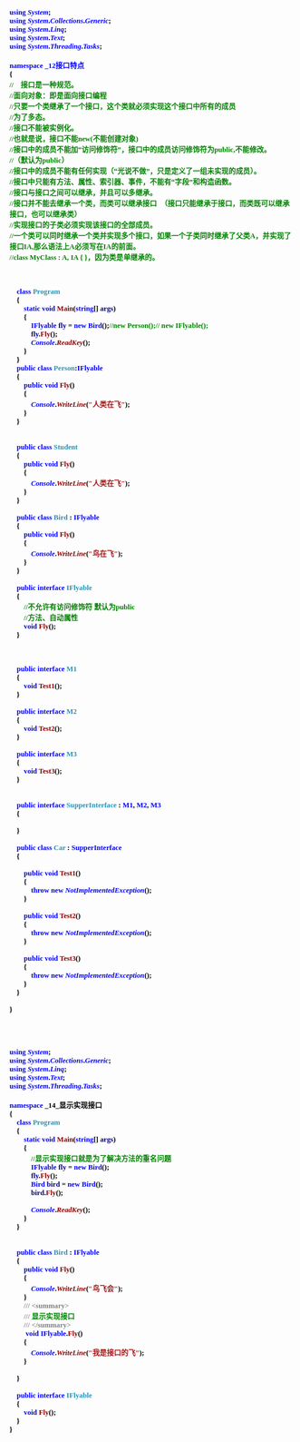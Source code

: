 <html>

<head>
<meta http-equiv=Content-Type content="text/html; charset=gb2312">
<meta name=Generator content="Microsoft Word 15 (filtered)">
<style>
<!--
 /* Font Definitions */
 @font-face
	{font-family:宋体;
	panose-1:2 1 6 0 3 1 1 1 1 1;}
@font-face
	{font-family:宋体;
	panose-1:2 1 6 0 3 1 1 1 1 1;}
@font-face
	{font-family:Calibri;
	panose-1:2 15 5 2 2 2 4 3 2 4;}
@font-face
	{font-family:新宋体;
	panose-1:2 1 6 9 3 1 1 1 1 1;}
@font-face
	{font-family:"\@新宋体";
	panose-1:2 1 6 9 3 1 1 1 1 1;}
@font-face
	{font-family:"\@宋体";
	panose-1:2 1 6 0 3 1 1 1 1 1;}
 /* Style Definitions */
 p.MsoNormal, li.MsoNormal, div.MsoNormal
	{margin:0cm;
	margin-bottom:.0001pt;
	text-align:justify;
	text-justify:inter-ideograph;
	font-size:10.5pt;
	font-family:"Calibri","sans-serif";}
.MsoChpDefault
	{font-family:"Calibri","sans-serif";}
 /* Page Definitions */
 @page WordSection1
	{size:612.0pt 792.0pt;
	margin:72.0pt 90.0pt 72.0pt 90.0pt;}
div.WordSection1
	{page:WordSection1;}
-->
</style>

</head>

<body lang=ZH-CN style='text-justify-trim:punctuation'>

<div class=WordSection1>

<p class=MsoNormal align=left style='text-align:left;text-autospace:none'><b><span
lang=EN-US style='font-size:9.5pt;font-family:新宋体;color:blue'>using</span></b><b><span
lang=EN-US style='font-size:9.5pt;font-family:新宋体;color:black'> </span></b><b><i><span
lang=EN-US style='font-size:9.5pt;font-family:新宋体;color:blue'>System</span></i></b><b><span
lang=EN-US style='font-size:9.5pt;font-family:新宋体;color:black'>;</span></b></p>

<p class=MsoNormal align=left style='text-align:left;text-autospace:none'><b><span
lang=EN-US style='font-size:9.5pt;font-family:新宋体;color:blue'>using</span></b><b><span
lang=EN-US style='font-size:9.5pt;font-family:新宋体;color:black'> </span></b><b><i><span
lang=EN-US style='font-size:9.5pt;font-family:新宋体;color:blue'>System</span></i></b><b><span
lang=EN-US style='font-size:9.5pt;font-family:新宋体;color:black'>.</span></b><b><i><span
lang=EN-US style='font-size:9.5pt;font-family:新宋体;color:blue'>Collections</span></i></b><b><span
lang=EN-US style='font-size:9.5pt;font-family:新宋体;color:black'>.</span></b><b><i><span
lang=EN-US style='font-size:9.5pt;font-family:新宋体;color:blue'>Generic</span></i></b><b><span
lang=EN-US style='font-size:9.5pt;font-family:新宋体;color:black'>;</span></b></p>

<p class=MsoNormal align=left style='text-align:left;text-autospace:none'><b><span
lang=EN-US style='font-size:9.5pt;font-family:新宋体;color:blue'>using</span></b><b><span
lang=EN-US style='font-size:9.5pt;font-family:新宋体;color:black'> </span></b><b><i><span
lang=EN-US style='font-size:9.5pt;font-family:新宋体;color:blue'>System</span></i></b><b><span
lang=EN-US style='font-size:9.5pt;font-family:新宋体;color:black'>.</span></b><b><i><span
lang=EN-US style='font-size:9.5pt;font-family:新宋体;color:blue'>Linq</span></i></b><b><span
lang=EN-US style='font-size:9.5pt;font-family:新宋体;color:black'>;</span></b></p>

<p class=MsoNormal align=left style='text-align:left;text-autospace:none'><b><span
lang=EN-US style='font-size:9.5pt;font-family:新宋体;color:blue'>using</span></b><b><span
lang=EN-US style='font-size:9.5pt;font-family:新宋体;color:black'> </span></b><b><i><span
lang=EN-US style='font-size:9.5pt;font-family:新宋体;color:blue'>System</span></i></b><b><span
lang=EN-US style='font-size:9.5pt;font-family:新宋体;color:black'>.</span></b><b><i><span
lang=EN-US style='font-size:9.5pt;font-family:新宋体;color:blue'>Text</span></i></b><b><span
lang=EN-US style='font-size:9.5pt;font-family:新宋体;color:black'>;</span></b></p>

<p class=MsoNormal align=left style='text-align:left;text-autospace:none'><b><span
lang=EN-US style='font-size:9.5pt;font-family:新宋体;color:blue'>using</span></b><b><span
lang=EN-US style='font-size:9.5pt;font-family:新宋体;color:black'> </span></b><b><i><span
lang=EN-US style='font-size:9.5pt;font-family:新宋体;color:blue'>System</span></i></b><b><span
lang=EN-US style='font-size:9.5pt;font-family:新宋体;color:black'>.</span></b><b><i><span
lang=EN-US style='font-size:9.5pt;font-family:新宋体;color:blue'>Threading</span></i></b><b><span
lang=EN-US style='font-size:9.5pt;font-family:新宋体;color:black'>.</span></b><b><i><span
lang=EN-US style='font-size:9.5pt;font-family:新宋体;color:blue'>Tasks</span></i></b><b><span
lang=EN-US style='font-size:9.5pt;font-family:新宋体;color:black'>;</span></b></p>

<p class=MsoNormal align=left style='text-align:left;text-autospace:none'><b><span
lang=EN-US style='font-size:9.5pt;font-family:新宋体;color:black'>&nbsp;</span></b></p>

<p class=MsoNormal align=left style='text-align:left;text-autospace:none'><b><span
lang=EN-US style='font-size:9.5pt;font-family:新宋体;color:blue'>namespace</span></b><b><span
lang=EN-US style='font-size:9.5pt;font-family:新宋体;color:black'> </span></b><b><span
lang=EN-US style='font-size:9.5pt;font-family:新宋体;color:blue'>_12</span></b><b><span
style='font-size:9.5pt;font-family:新宋体;color:blue'>接口特点</span></b></p>

<p class=MsoNormal align=left style='text-align:left;text-autospace:none'><b><span
lang=EN-US style='font-size:9.5pt;font-family:新宋体;color:black'>{</span></b></p>

<p class=MsoNormal align=left style='text-align:left;text-autospace:none'><b><span
lang=EN-US style='font-size:9.5pt;font-family:新宋体;color:green'>//&nbsp;&nbsp;&nbsp;
</span></b><b><span style='font-size:9.5pt;font-family:新宋体;color:green'>接口是一种规范。</span></b></p>

<p class=MsoNormal align=left style='text-align:left;text-autospace:none'><b><span
lang=EN-US style='font-size:9.5pt;font-family:新宋体;color:green'>//</span></b><b><span
style='font-size:9.5pt;font-family:新宋体;color:green'>面向对象：即是面向接口编程</span></b></p>

<p class=MsoNormal align=left style='text-align:left;text-autospace:none'><b><span
lang=EN-US style='font-size:9.5pt;font-family:新宋体;color:green'>//</span></b><b><span
style='font-size:9.5pt;font-family:新宋体;color:green'>只要一个类继承了一个接口，这个类就必须实现这个接口中所有的成员</span></b></p>

<p class=MsoNormal align=left style='text-align:left;text-autospace:none'><b><span
lang=EN-US style='font-size:9.5pt;font-family:新宋体;color:green'>//</span></b><b><span
style='font-size:9.5pt;font-family:新宋体;color:green'>为了多态。</span></b></p>

<p class=MsoNormal align=left style='text-align:left;text-autospace:none'><b><span
lang=EN-US style='font-size:9.5pt;font-family:新宋体;color:green'>//</span></b><b><span
style='font-size:9.5pt;font-family:新宋体;color:green'>接口不能被实例化。</span></b></p>

<p class=MsoNormal align=left style='text-align:left;text-autospace:none'><b><span
lang=EN-US style='font-size:9.5pt;font-family:新宋体;color:green'>//</span></b><b><span
style='font-size:9.5pt;font-family:新宋体;color:green'>也就是说，接口不能<span lang=EN-US>new(</span>不能创建对象<span
lang=EN-US>)</span></span></b></p>

<p class=MsoNormal align=left style='text-align:left;text-autospace:none'><b><span
lang=EN-US style='font-size:9.5pt;font-family:新宋体;color:green'>//</span></b><b><span
style='font-size:9.5pt;font-family:新宋体;color:green'>接口中的成员不能加“访问修饰符”，接口中的成员访问修饰符为<span
lang=EN-US>public,</span>不能修改。</span></b></p>

<p class=MsoNormal align=left style='text-align:left;text-autospace:none'><b><span
lang=EN-US style='font-size:9.5pt;font-family:新宋体;color:green'>//</span></b><b><span
style='font-size:9.5pt;font-family:新宋体;color:green'>（默认为<span lang=EN-US>public</span>）</span></b></p>

<p class=MsoNormal align=left style='text-align:left;text-autospace:none'><b><span
lang=EN-US style='font-size:9.5pt;font-family:新宋体;color:green'>//</span></b><b><span
style='font-size:9.5pt;font-family:新宋体;color:green'>接口中的成员不能有任何实现（“光说不做”，只是定义了一组未实现的成员）。</span></b></p>

<p class=MsoNormal align=left style='text-align:left;text-autospace:none'><b><span
lang=EN-US style='font-size:9.5pt;font-family:新宋体;color:green'>//</span></b><b><span
style='font-size:9.5pt;font-family:新宋体;color:green'>接口中只能有方法、属性、索引器、事件，不能有“字段”和构造函数。</span></b></p>

<p class=MsoNormal align=left style='text-align:left;text-autospace:none'><b><span
lang=EN-US style='font-size:9.5pt;font-family:新宋体;color:green'>//</span></b><b><span
style='font-size:9.5pt;font-family:新宋体;color:green'>接口与接口之间可以继承，并且可以多继承。</span></b></p>

<p class=MsoNormal align=left style='text-align:left;text-autospace:none'><b><span
lang=EN-US style='font-size:9.5pt;font-family:新宋体;color:green'>//</span></b><b><span
style='font-size:9.5pt;font-family:新宋体;color:green'>接口并不能去继承一个类，而类可以继承接口<span
lang=EN-US>&nbsp; </span>（接口只能继承于接口，而类既可以继承接口，也可以继承类）</span></b></p>

<p class=MsoNormal align=left style='text-align:left;text-autospace:none'><b><span
lang=EN-US style='font-size:9.5pt;font-family:新宋体;color:green'>//</span></b><b><span
style='font-size:9.5pt;font-family:新宋体;color:green'>实现接口的子类必须实现该接口的全部成员。</span></b></p>

<p class=MsoNormal align=left style='text-align:left;text-autospace:none'><b><span
lang=EN-US style='font-size:9.5pt;font-family:新宋体;color:green'>//</span></b><b><span
style='font-size:9.5pt;font-family:新宋体;color:green'>一个类可以同时继承一个类并实现多个接口，如果一个子类同时继承了父类<span
lang=EN-US>A</span>，并实现了接口<span lang=EN-US>IA,</span>那么语法上<span lang=EN-US>A</span>必须写在<span
lang=EN-US>IA</span>的前面。</span></b></p>

<p class=MsoNormal align=left style='text-align:left;text-autospace:none'><b><span
lang=EN-US style='font-size:9.5pt;font-family:新宋体;color:green'>//class MyClass
: A, IA { }</span></b><b><span style='font-size:9.5pt;font-family:新宋体;
color:green'>，因为类是单继承的。</span></b></p>

<p class=MsoNormal align=left style='text-align:left;text-autospace:none'><b><span
lang=EN-US style='font-size:9.5pt;font-family:新宋体;color:black'>&nbsp;</span></b></p>

<p class=MsoNormal align=left style='text-align:left;text-autospace:none'><b><span
lang=EN-US style='font-size:9.5pt;font-family:新宋体;color:black'>&nbsp;</span></b></p>

<p class=MsoNormal align=left style='text-align:left;text-autospace:none'><b><span
lang=EN-US style='font-size:9.5pt;font-family:新宋体;color:black'>&nbsp;</span></b></p>

<p class=MsoNormal align=left style='text-align:left;text-autospace:none'><b><span
lang=EN-US style='font-size:9.5pt;font-family:新宋体;color:black'>&nbsp;&nbsp;&nbsp;
</span></b><b><span lang=EN-US style='font-size:9.5pt;font-family:新宋体;
color:blue'>class</span></b><b><span lang=EN-US style='font-size:9.5pt;
font-family:新宋体;color:black'> </span></b><b><span lang=EN-US style='font-size:
9.5pt;font-family:新宋体;color:#2B91AF'>Program</span></b></p>

<p class=MsoNormal align=left style='text-align:left;text-autospace:none'><b><span
lang=EN-US style='font-size:9.5pt;font-family:新宋体;color:black'>&nbsp;&nbsp;&nbsp;
{</span></b></p>

<p class=MsoNormal align=left style='text-align:left;text-autospace:none'><b><span
lang=EN-US style='font-size:9.5pt;font-family:新宋体;color:black'>&nbsp;&nbsp;&nbsp;&nbsp;&nbsp;&nbsp;&nbsp;
</span></b><b><span lang=EN-US style='font-size:9.5pt;font-family:新宋体;
color:blue'>static</span></b><b><span lang=EN-US style='font-size:9.5pt;
font-family:新宋体;color:black'> </span></b><b><span lang=EN-US style='font-size:
9.5pt;font-family:新宋体;color:blue'>void</span></b><b><span lang=EN-US
style='font-size:9.5pt;font-family:新宋体;color:black'> </span></b><b><span
lang=EN-US style='font-size:9.5pt;font-family:新宋体;color:#880000'>Main</span></b><b><span
lang=EN-US style='font-size:9.5pt;font-family:新宋体;color:black'>(</span></b><b><span
lang=EN-US style='font-size:9.5pt;font-family:新宋体;color:blue'>string</span></b><b><span
lang=EN-US style='font-size:9.5pt;font-family:新宋体;color:black'>[] </span></b><b><span
lang=EN-US style='font-size:9.5pt;font-family:新宋体;color:navy'>args</span></b><b><span
lang=EN-US style='font-size:9.5pt;font-family:新宋体;color:black'>)</span></b></p>

<p class=MsoNormal align=left style='text-align:left;text-autospace:none'><b><span
lang=EN-US style='font-size:9.5pt;font-family:新宋体;color:black'>&nbsp;&nbsp;&nbsp;&nbsp;&nbsp;&nbsp;&nbsp;
{</span></b></p>

<p class=MsoNormal align=left style='text-align:left;text-autospace:none'><b><span
lang=EN-US style='font-size:9.5pt;font-family:新宋体;color:black'>&nbsp;&nbsp;&nbsp;&nbsp;&nbsp;&nbsp;&nbsp;&nbsp;&nbsp;&nbsp;&nbsp;
</span></b><b><span lang=EN-US style='font-size:9.5pt;font-family:新宋体;
color:blue'>IFlyable</span></b><b><span lang=EN-US style='font-size:9.5pt;
font-family:新宋体;color:black'> </span></b><b><span lang=EN-US style='font-size:
9.5pt;font-family:新宋体;color:navy'>fly</span></b><b><span lang=EN-US
style='font-size:9.5pt;font-family:新宋体;color:black'> = </span></b><b><span
lang=EN-US style='font-size:9.5pt;font-family:新宋体;color:blue'>new</span></b><b><span
lang=EN-US style='font-size:9.5pt;font-family:新宋体;color:black'> </span></b><b><span
lang=EN-US style='font-size:9.5pt;font-family:新宋体;color:blue'>Bird</span></b><b><span
lang=EN-US style='font-size:9.5pt;font-family:新宋体;color:black'>();</span></b><b><span
lang=EN-US style='font-size:9.5pt;font-family:新宋体;color:green'>//new
Person();// new IFlyable();</span></b></p>

<p class=MsoNormal align=left style='text-align:left;text-autospace:none'><b><span
lang=EN-US style='font-size:9.5pt;font-family:新宋体;color:black'>&nbsp;&nbsp;&nbsp;&nbsp;&nbsp;&nbsp;&nbsp;&nbsp;&nbsp;&nbsp;&nbsp;
</span></b><b><span lang=EN-US style='font-size:9.5pt;font-family:新宋体;
color:navy'>fly</span></b><b><span lang=EN-US style='font-size:9.5pt;
font-family:新宋体;color:black'>.</span></b><b><span lang=EN-US style='font-size:
9.5pt;font-family:新宋体;color:#880000'>Fly</span></b><b><span lang=EN-US
style='font-size:9.5pt;font-family:新宋体;color:black'>();</span></b></p>

<p class=MsoNormal align=left style='text-align:left;text-autospace:none'><b><span
lang=EN-US style='font-size:9.5pt;font-family:新宋体;color:black'>&nbsp;&nbsp;&nbsp;&nbsp;&nbsp;&nbsp;&nbsp;&nbsp;&nbsp;&nbsp;&nbsp;
</span></b><b><i><span lang=EN-US style='font-size:9.5pt;font-family:新宋体;
color:blue'>Console</span></i></b><b><span lang=EN-US style='font-size:9.5pt;
font-family:新宋体;color:black'>.</span></b><b><i><span lang=EN-US
style='font-size:9.5pt;font-family:新宋体;color:#880000'>ReadKey</span></i></b><b><span
lang=EN-US style='font-size:9.5pt;font-family:新宋体;color:black'>();</span></b></p>

<p class=MsoNormal align=left style='text-align:left;text-autospace:none'><b><span
lang=EN-US style='font-size:9.5pt;font-family:新宋体;color:black'>&nbsp;&nbsp;&nbsp;&nbsp;&nbsp;&nbsp;&nbsp;
}</span></b></p>

<p class=MsoNormal align=left style='text-align:left;text-autospace:none'><b><span
lang=EN-US style='font-size:9.5pt;font-family:新宋体;color:black'>&nbsp;&nbsp;&nbsp;
}</span></b></p>

<p class=MsoNormal align=left style='text-align:left;text-autospace:none'><b><span
lang=EN-US style='font-size:9.5pt;font-family:新宋体;color:black'>&nbsp;&nbsp;&nbsp;
</span></b><b><span lang=EN-US style='font-size:9.5pt;font-family:新宋体;
color:blue'>public</span></b><b><span lang=EN-US style='font-size:9.5pt;
font-family:新宋体;color:black'> </span></b><b><span lang=EN-US style='font-size:
9.5pt;font-family:新宋体;color:blue'>class</span></b><b><span lang=EN-US
style='font-size:9.5pt;font-family:新宋体;color:black'> </span></b><b><span
lang=EN-US style='font-size:9.5pt;font-family:新宋体;color:#2B91AF'>Person</span></b><b><span
lang=EN-US style='font-size:9.5pt;font-family:新宋体;color:black'>:</span></b><b><span
lang=EN-US style='font-size:9.5pt;font-family:新宋体;color:blue'>IFlyable</span></b></p>

<p class=MsoNormal align=left style='text-align:left;text-autospace:none'><b><span
lang=EN-US style='font-size:9.5pt;font-family:新宋体;color:black'>&nbsp;&nbsp;&nbsp;
{</span></b></p>

<p class=MsoNormal align=left style='text-align:left;text-autospace:none'><b><span
lang=EN-US style='font-size:9.5pt;font-family:新宋体;color:black'>&nbsp;&nbsp;&nbsp;&nbsp;&nbsp;&nbsp;&nbsp;
</span></b><b><span lang=EN-US style='font-size:9.5pt;font-family:新宋体;
color:blue'>public</span></b><b><span lang=EN-US style='font-size:9.5pt;
font-family:新宋体;color:black'> </span></b><b><span lang=EN-US style='font-size:
9.5pt;font-family:新宋体;color:blue'>void</span></b><b><span lang=EN-US
style='font-size:9.5pt;font-family:新宋体;color:black'> </span></b><b><span
lang=EN-US style='font-size:9.5pt;font-family:新宋体;color:#880000'>Fly</span></b><b><span
lang=EN-US style='font-size:9.5pt;font-family:新宋体;color:black'>()</span></b></p>

<p class=MsoNormal align=left style='text-align:left;text-autospace:none'><b><span
lang=EN-US style='font-size:9.5pt;font-family:新宋体;color:black'>&nbsp;&nbsp;&nbsp;&nbsp;&nbsp;&nbsp;&nbsp;
{</span></b></p>

<p class=MsoNormal align=left style='text-align:left;text-autospace:none'><b><span
lang=EN-US style='font-size:9.5pt;font-family:新宋体;color:black'>&nbsp;&nbsp;&nbsp;&nbsp;&nbsp;&nbsp;&nbsp;&nbsp;&nbsp;&nbsp;&nbsp;
</span></b><b><i><span lang=EN-US style='font-size:9.5pt;font-family:新宋体;
color:blue'>Console</span></i></b><b><span lang=EN-US style='font-size:9.5pt;
font-family:新宋体;color:black'>.</span></b><b><i><span lang=EN-US
style='font-size:9.5pt;font-family:新宋体;color:#880000'>WriteLine</span></i></b><b><span
lang=EN-US style='font-size:9.5pt;font-family:新宋体;color:black'>(</span></b><b><span
lang=EN-US style='font-size:9.5pt;font-family:新宋体;color:#A31515'>&quot;</span></b><b><span
style='font-size:9.5pt;font-family:新宋体;color:#A31515'>人类在飞<span lang=EN-US>&quot;</span></span></b><b><span
lang=EN-US style='font-size:9.5pt;font-family:新宋体;color:black'>);</span></b></p>

<p class=MsoNormal align=left style='text-align:left;text-autospace:none'><b><span
lang=EN-US style='font-size:9.5pt;font-family:新宋体;color:black'>&nbsp;&nbsp;&nbsp;&nbsp;&nbsp;&nbsp;&nbsp;
}</span></b></p>

<p class=MsoNormal align=left style='text-align:left;text-autospace:none'><b><span
lang=EN-US style='font-size:9.5pt;font-family:新宋体;color:black'>&nbsp;&nbsp;&nbsp;
}</span></b></p>

<p class=MsoNormal align=left style='text-align:left;text-autospace:none'><b><span
lang=EN-US style='font-size:9.5pt;font-family:新宋体;color:black'>&nbsp;</span></b></p>

<p class=MsoNormal align=left style='text-align:left;text-autospace:none'><b><span
lang=EN-US style='font-size:9.5pt;font-family:新宋体;color:black'>&nbsp;</span></b></p>

<p class=MsoNormal align=left style='text-align:left;text-autospace:none'><b><span
lang=EN-US style='font-size:9.5pt;font-family:新宋体;color:black'>&nbsp;&nbsp;&nbsp;
</span></b><b><span lang=EN-US style='font-size:9.5pt;font-family:新宋体;
color:blue'>public</span></b><b><span lang=EN-US style='font-size:9.5pt;
font-family:新宋体;color:black'> </span></b><b><span lang=EN-US style='font-size:
9.5pt;font-family:新宋体;color:blue'>class</span></b><b><span lang=EN-US
style='font-size:9.5pt;font-family:新宋体;color:black'> </span></b><b><span
lang=EN-US style='font-size:9.5pt;font-family:新宋体;color:#2B91AF'>Student</span></b><b><span
lang=EN-US style='font-size:9.5pt;font-family:新宋体;color:black'> </span></b></p>

<p class=MsoNormal align=left style='text-align:left;text-autospace:none'><b><span
lang=EN-US style='font-size:9.5pt;font-family:新宋体;color:black'>&nbsp;&nbsp;&nbsp;
{</span></b></p>

<p class=MsoNormal align=left style='text-align:left;text-autospace:none'><b><span
lang=EN-US style='font-size:9.5pt;font-family:新宋体;color:black'>&nbsp;&nbsp;&nbsp;&nbsp;&nbsp;&nbsp;&nbsp;
</span></b><b><span lang=EN-US style='font-size:9.5pt;font-family:新宋体;
color:blue'>public</span></b><b><span lang=EN-US style='font-size:9.5pt;
font-family:新宋体;color:black'> </span></b><b><span lang=EN-US style='font-size:
9.5pt;font-family:新宋体;color:blue'>void</span></b><b><span lang=EN-US
style='font-size:9.5pt;font-family:新宋体;color:black'> </span></b><b><span
lang=EN-US style='font-size:9.5pt;font-family:新宋体;color:#880000'>Fly</span></b><b><span
lang=EN-US style='font-size:9.5pt;font-family:新宋体;color:black'>()</span></b></p>

<p class=MsoNormal align=left style='text-align:left;text-autospace:none'><b><span
lang=EN-US style='font-size:9.5pt;font-family:新宋体;color:black'>&nbsp;&nbsp;&nbsp;&nbsp;&nbsp;&nbsp;&nbsp;
{</span></b></p>

<p class=MsoNormal align=left style='text-align:left;text-autospace:none'><b><span
lang=EN-US style='font-size:9.5pt;font-family:新宋体;color:black'>&nbsp;&nbsp;&nbsp;&nbsp;&nbsp;&nbsp;&nbsp;&nbsp;&nbsp;&nbsp;&nbsp;
</span></b><b><i><span lang=EN-US style='font-size:9.5pt;font-family:新宋体;
color:blue'>Console</span></i></b><b><span lang=EN-US style='font-size:9.5pt;
font-family:新宋体;color:black'>.</span></b><b><i><span lang=EN-US
style='font-size:9.5pt;font-family:新宋体;color:#880000'>WriteLine</span></i></b><b><span
lang=EN-US style='font-size:9.5pt;font-family:新宋体;color:black'>(</span></b><b><span
lang=EN-US style='font-size:9.5pt;font-family:新宋体;color:#A31515'>&quot;</span></b><b><span
style='font-size:9.5pt;font-family:新宋体;color:#A31515'>人类在飞<span lang=EN-US>&quot;</span></span></b><b><span
lang=EN-US style='font-size:9.5pt;font-family:新宋体;color:black'>);</span></b></p>

<p class=MsoNormal align=left style='text-align:left;text-autospace:none'><b><span
lang=EN-US style='font-size:9.5pt;font-family:新宋体;color:black'>&nbsp;&nbsp;&nbsp;&nbsp;&nbsp;&nbsp;&nbsp;
}</span></b></p>

<p class=MsoNormal align=left style='text-align:left;text-autospace:none'><b><span
lang=EN-US style='font-size:9.5pt;font-family:新宋体;color:black'>&nbsp;&nbsp;&nbsp;
}</span></b></p>

<p class=MsoNormal align=left style='text-align:left;text-autospace:none'><b><span
lang=EN-US style='font-size:9.5pt;font-family:新宋体;color:black'>&nbsp;</span></b></p>

<p class=MsoNormal align=left style='text-align:left;text-autospace:none'><b><span
lang=EN-US style='font-size:9.5pt;font-family:新宋体;color:black'>&nbsp;&nbsp;&nbsp;
</span></b><b><span lang=EN-US style='font-size:9.5pt;font-family:新宋体;
color:blue'>public</span></b><b><span lang=EN-US style='font-size:9.5pt;
font-family:新宋体;color:black'> </span></b><b><span lang=EN-US style='font-size:
9.5pt;font-family:新宋体;color:blue'>class</span></b><b><span lang=EN-US
style='font-size:9.5pt;font-family:新宋体;color:black'> </span></b><b><span
lang=EN-US style='font-size:9.5pt;font-family:新宋体;color:#2B91AF'>Bird</span></b><b><span
lang=EN-US style='font-size:9.5pt;font-family:新宋体;color:black'> : </span></b><b><span
lang=EN-US style='font-size:9.5pt;font-family:新宋体;color:blue'>IFlyable</span></b></p>

<p class=MsoNormal align=left style='text-align:left;text-autospace:none'><b><span
lang=EN-US style='font-size:9.5pt;font-family:新宋体;color:black'>&nbsp;&nbsp;&nbsp;
{</span></b></p>

<p class=MsoNormal align=left style='text-align:left;text-autospace:none'><b><span
lang=EN-US style='font-size:9.5pt;font-family:新宋体;color:black'>&nbsp;&nbsp;&nbsp;&nbsp;&nbsp;&nbsp;&nbsp;
</span></b><b><span lang=EN-US style='font-size:9.5pt;font-family:新宋体;
color:blue'>public</span></b><b><span lang=EN-US style='font-size:9.5pt;
font-family:新宋体;color:black'> </span></b><b><span lang=EN-US style='font-size:
9.5pt;font-family:新宋体;color:blue'>void</span></b><b><span lang=EN-US
style='font-size:9.5pt;font-family:新宋体;color:black'> </span></b><b><span
lang=EN-US style='font-size:9.5pt;font-family:新宋体;color:#880000'>Fly</span></b><b><span
lang=EN-US style='font-size:9.5pt;font-family:新宋体;color:black'>()</span></b></p>

<p class=MsoNormal align=left style='text-align:left;text-autospace:none'><b><span
lang=EN-US style='font-size:9.5pt;font-family:新宋体;color:black'>&nbsp;&nbsp;&nbsp;&nbsp;&nbsp;&nbsp;&nbsp;
{</span></b></p>

<p class=MsoNormal align=left style='text-align:left;text-autospace:none'><b><span
lang=EN-US style='font-size:9.5pt;font-family:新宋体;color:black'>&nbsp;&nbsp;&nbsp;&nbsp;&nbsp;&nbsp;&nbsp;&nbsp;&nbsp;&nbsp;&nbsp;
</span></b><b><i><span lang=EN-US style='font-size:9.5pt;font-family:新宋体;
color:blue'>Console</span></i></b><b><span lang=EN-US style='font-size:9.5pt;
font-family:新宋体;color:black'>.</span></b><b><i><span lang=EN-US
style='font-size:9.5pt;font-family:新宋体;color:#880000'>WriteLine</span></i></b><b><span
lang=EN-US style='font-size:9.5pt;font-family:新宋体;color:black'>(</span></b><b><span
lang=EN-US style='font-size:9.5pt;font-family:新宋体;color:#A31515'>&quot;</span></b><b><span
style='font-size:9.5pt;font-family:新宋体;color:#A31515'>鸟在飞<span lang=EN-US>&quot;</span></span></b><b><span
lang=EN-US style='font-size:9.5pt;font-family:新宋体;color:black'>);</span></b></p>

<p class=MsoNormal align=left style='text-align:left;text-autospace:none'><b><span
lang=EN-US style='font-size:9.5pt;font-family:新宋体;color:black'>&nbsp;&nbsp;&nbsp;&nbsp;&nbsp;&nbsp;&nbsp;
}</span></b></p>

<p class=MsoNormal align=left style='text-align:left;text-autospace:none'><b><span
lang=EN-US style='font-size:9.5pt;font-family:新宋体;color:black'>&nbsp;&nbsp;&nbsp;
}</span></b></p>

<p class=MsoNormal align=left style='text-align:left;text-autospace:none'><b><span
lang=EN-US style='font-size:9.5pt;font-family:新宋体;color:black'>&nbsp;</span></b></p>

<p class=MsoNormal align=left style='text-align:left;text-autospace:none'><b><span
lang=EN-US style='font-size:9.5pt;font-family:新宋体;color:black'>&nbsp;&nbsp;&nbsp;
</span></b><b><span lang=EN-US style='font-size:9.5pt;font-family:新宋体;
color:blue'>public</span></b><b><span lang=EN-US style='font-size:9.5pt;
font-family:新宋体;color:black'> </span></b><b><span lang=EN-US style='font-size:
9.5pt;font-family:新宋体;color:blue'>interface</span></b><b><span lang=EN-US
style='font-size:9.5pt;font-family:新宋体;color:black'> </span></b><b><span
lang=EN-US style='font-size:9.5pt;font-family:新宋体;color:#2B91AF'>IFlyable</span></b></p>

<p class=MsoNormal align=left style='text-align:left;text-autospace:none'><b><span
lang=EN-US style='font-size:9.5pt;font-family:新宋体;color:black'>&nbsp;&nbsp;&nbsp;
{</span></b></p>

<p class=MsoNormal align=left style='text-align:left;text-autospace:none'><b><span
lang=EN-US style='font-size:9.5pt;font-family:新宋体;color:black'>&nbsp;&nbsp;&nbsp;&nbsp;&nbsp;&nbsp;&nbsp;
</span></b><b><span lang=EN-US style='font-size:9.5pt;font-family:新宋体;
color:green'>//</span></b><b><span style='font-size:9.5pt;font-family:新宋体;
color:green'>不允许有访问修饰符 默认为<span lang=EN-US>public</span></span></b></p>

<p class=MsoNormal align=left style='text-align:left;text-autospace:none'><b><span
lang=EN-US style='font-size:9.5pt;font-family:新宋体;color:black'>&nbsp;&nbsp;&nbsp;&nbsp;&nbsp;&nbsp;&nbsp;
</span></b><b><span lang=EN-US style='font-size:9.5pt;font-family:新宋体;
color:green'>//</span></b><b><span style='font-size:9.5pt;font-family:新宋体;
color:green'>方法、自动属性</span></b></p>

<p class=MsoNormal align=left style='text-align:left;text-autospace:none'><b><span
lang=EN-US style='font-size:9.5pt;font-family:新宋体;color:black'>&nbsp;&nbsp;&nbsp;&nbsp;&nbsp;&nbsp;&nbsp;
</span></b><b><span lang=EN-US style='font-size:9.5pt;font-family:新宋体;
color:blue'>void</span></b><b><span lang=EN-US style='font-size:9.5pt;
font-family:新宋体;color:black'> </span></b><b><span lang=EN-US style='font-size:
9.5pt;font-family:新宋体;color:#880000'>Fly</span></b><b><span lang=EN-US
style='font-size:9.5pt;font-family:新宋体;color:black'>();</span></b></p>

<p class=MsoNormal align=left style='text-align:left;text-autospace:none'><b><span
lang=EN-US style='font-size:9.5pt;font-family:新宋体;color:black'>&nbsp;&nbsp;&nbsp;
}</span></b></p>

<p class=MsoNormal align=left style='text-align:left;text-autospace:none'><b><span
lang=EN-US style='font-size:9.5pt;font-family:新宋体;color:black'>&nbsp;</span></b></p>

<p class=MsoNormal align=left style='text-align:left;text-autospace:none'><b><span
lang=EN-US style='font-size:9.5pt;font-family:新宋体;color:black'>&nbsp;</span></b></p>

<p class=MsoNormal align=left style='text-align:left;text-autospace:none'><b><span
lang=EN-US style='font-size:9.5pt;font-family:新宋体;color:black'>&nbsp;</span></b></p>

<p class=MsoNormal align=left style='text-align:left;text-autospace:none'><b><span
lang=EN-US style='font-size:9.5pt;font-family:新宋体;color:black'>&nbsp;&nbsp;&nbsp;
</span></b><b><span lang=EN-US style='font-size:9.5pt;font-family:新宋体;
color:blue'>public</span></b><b><span lang=EN-US style='font-size:9.5pt;
font-family:新宋体;color:black'> </span></b><b><span lang=EN-US style='font-size:
9.5pt;font-family:新宋体;color:blue'>interface</span></b><b><span lang=EN-US
style='font-size:9.5pt;font-family:新宋体;color:black'> </span></b><b><span
lang=EN-US style='font-size:9.5pt;font-family:新宋体;color:#2B91AF'>M1</span></b></p>

<p class=MsoNormal align=left style='text-align:left;text-autospace:none'><b><span
lang=EN-US style='font-size:9.5pt;font-family:新宋体;color:black'>&nbsp;&nbsp;&nbsp;
{</span></b></p>

<p class=MsoNormal align=left style='text-align:left;text-autospace:none'><b><span
lang=EN-US style='font-size:9.5pt;font-family:新宋体;color:black'>&nbsp;&nbsp;&nbsp;&nbsp;&nbsp;&nbsp;&nbsp;
</span></b><b><span lang=EN-US style='font-size:9.5pt;font-family:新宋体;
color:blue'>void</span></b><b><span lang=EN-US style='font-size:9.5pt;
font-family:新宋体;color:black'> </span></b><b><span lang=EN-US style='font-size:
9.5pt;font-family:新宋体;color:#880000'>Test1</span></b><b><span lang=EN-US
style='font-size:9.5pt;font-family:新宋体;color:black'>();</span></b></p>

<p class=MsoNormal align=left style='text-align:left;text-autospace:none'><b><span
lang=EN-US style='font-size:9.5pt;font-family:新宋体;color:black'>&nbsp;&nbsp;&nbsp;
}</span></b></p>

<p class=MsoNormal align=left style='text-align:left;text-autospace:none'><b><span
lang=EN-US style='font-size:9.5pt;font-family:新宋体;color:black'>&nbsp;</span></b></p>

<p class=MsoNormal align=left style='text-align:left;text-autospace:none'><b><span
lang=EN-US style='font-size:9.5pt;font-family:新宋体;color:black'>&nbsp;&nbsp;&nbsp;
</span></b><b><span lang=EN-US style='font-size:9.5pt;font-family:新宋体;
color:blue'>public</span></b><b><span lang=EN-US style='font-size:9.5pt;
font-family:新宋体;color:black'> </span></b><b><span lang=EN-US style='font-size:
9.5pt;font-family:新宋体;color:blue'>interface</span></b><b><span lang=EN-US
style='font-size:9.5pt;font-family:新宋体;color:black'> </span></b><b><span
lang=EN-US style='font-size:9.5pt;font-family:新宋体;color:#2B91AF'>M2</span></b></p>

<p class=MsoNormal align=left style='text-align:left;text-autospace:none'><b><span
lang=EN-US style='font-size:9.5pt;font-family:新宋体;color:black'>&nbsp;&nbsp;&nbsp;
{</span></b></p>

<p class=MsoNormal align=left style='text-align:left;text-autospace:none'><b><span
lang=EN-US style='font-size:9.5pt;font-family:新宋体;color:black'>&nbsp;&nbsp;&nbsp;&nbsp;&nbsp;&nbsp;&nbsp;
</span></b><b><span lang=EN-US style='font-size:9.5pt;font-family:新宋体;
color:blue'>void</span></b><b><span lang=EN-US style='font-size:9.5pt;
font-family:新宋体;color:black'> </span></b><b><span lang=EN-US style='font-size:
9.5pt;font-family:新宋体;color:#880000'>Test2</span></b><b><span lang=EN-US
style='font-size:9.5pt;font-family:新宋体;color:black'>();</span></b></p>

<p class=MsoNormal align=left style='text-align:left;text-autospace:none'><b><span
lang=EN-US style='font-size:9.5pt;font-family:新宋体;color:black'>&nbsp;&nbsp;&nbsp;
}</span></b></p>

<p class=MsoNormal align=left style='text-align:left;text-autospace:none'><b><span
lang=EN-US style='font-size:9.5pt;font-family:新宋体;color:black'>&nbsp;</span></b></p>

<p class=MsoNormal align=left style='text-align:left;text-autospace:none'><b><span
lang=EN-US style='font-size:9.5pt;font-family:新宋体;color:black'>&nbsp;&nbsp;&nbsp;
</span></b><b><span lang=EN-US style='font-size:9.5pt;font-family:新宋体;
color:blue'>public</span></b><b><span lang=EN-US style='font-size:9.5pt;
font-family:新宋体;color:black'> </span></b><b><span lang=EN-US style='font-size:
9.5pt;font-family:新宋体;color:blue'>interface</span></b><b><span lang=EN-US
style='font-size:9.5pt;font-family:新宋体;color:black'> </span></b><b><span
lang=EN-US style='font-size:9.5pt;font-family:新宋体;color:#2B91AF'>M3</span></b></p>

<p class=MsoNormal align=left style='text-align:left;text-autospace:none'><b><span
lang=EN-US style='font-size:9.5pt;font-family:新宋体;color:black'>&nbsp;&nbsp;&nbsp;
{</span></b></p>

<p class=MsoNormal align=left style='text-align:left;text-autospace:none'><b><span
lang=EN-US style='font-size:9.5pt;font-family:新宋体;color:black'>&nbsp;&nbsp;&nbsp;&nbsp;&nbsp;&nbsp;&nbsp;
</span></b><b><span lang=EN-US style='font-size:9.5pt;font-family:新宋体;
color:blue'>void</span></b><b><span lang=EN-US style='font-size:9.5pt;
font-family:新宋体;color:black'> </span></b><b><span lang=EN-US style='font-size:
9.5pt;font-family:新宋体;color:#880000'>Test3</span></b><b><span lang=EN-US
style='font-size:9.5pt;font-family:新宋体;color:black'>();</span></b></p>

<p class=MsoNormal align=left style='text-align:left;text-autospace:none'><b><span
lang=EN-US style='font-size:9.5pt;font-family:新宋体;color:black'>&nbsp;&nbsp;&nbsp;
}</span></b></p>

<p class=MsoNormal align=left style='text-align:left;text-autospace:none'><b><span
lang=EN-US style='font-size:9.5pt;font-family:新宋体;color:black'>&nbsp;</span></b></p>

<p class=MsoNormal align=left style='text-align:left;text-autospace:none'><b><span
lang=EN-US style='font-size:9.5pt;font-family:新宋体;color:black'>&nbsp;</span></b></p>

<p class=MsoNormal align=left style='text-align:left;text-autospace:none'><b><span
lang=EN-US style='font-size:9.5pt;font-family:新宋体;color:black'>&nbsp;&nbsp;&nbsp;
</span></b><b><span lang=EN-US style='font-size:9.5pt;font-family:新宋体;
color:blue'>public</span></b><b><span lang=EN-US style='font-size:9.5pt;
font-family:新宋体;color:black'> </span></b><b><span lang=EN-US style='font-size:
9.5pt;font-family:新宋体;color:blue'>interface</span></b><b><span lang=EN-US
style='font-size:9.5pt;font-family:新宋体;color:black'> </span></b><b><span
lang=EN-US style='font-size:9.5pt;font-family:新宋体;color:#2B91AF'>SupperInterface</span></b><b><span
lang=EN-US style='font-size:9.5pt;font-family:新宋体;color:black'> : </span></b><b><span
lang=EN-US style='font-size:9.5pt;font-family:新宋体;color:blue'>M1</span></b><b><span
lang=EN-US style='font-size:9.5pt;font-family:新宋体;color:black'>, </span></b><b><span
lang=EN-US style='font-size:9.5pt;font-family:新宋体;color:blue'>M2</span></b><b><span
lang=EN-US style='font-size:9.5pt;font-family:新宋体;color:black'>, </span></b><b><span
lang=EN-US style='font-size:9.5pt;font-family:新宋体;color:blue'>M3</span></b></p>

<p class=MsoNormal align=left style='text-align:left;text-autospace:none'><b><span
lang=EN-US style='font-size:9.5pt;font-family:新宋体;color:black'>&nbsp;&nbsp;&nbsp;
{ </span></b></p>

<p class=MsoNormal align=left style='text-align:left;text-autospace:none'><b><span
lang=EN-US style='font-size:9.5pt;font-family:新宋体;color:black'>&nbsp;&nbsp;&nbsp;&nbsp;&nbsp;&nbsp;&nbsp;
</span></b></p>

<p class=MsoNormal align=left style='text-align:left;text-autospace:none'><b><span
lang=EN-US style='font-size:9.5pt;font-family:新宋体;color:black'>&nbsp;&nbsp;&nbsp;
}</span></b></p>

<p class=MsoNormal align=left style='text-align:left;text-autospace:none'><b><span
lang=EN-US style='font-size:9.5pt;font-family:新宋体;color:black'>&nbsp;</span></b></p>

<p class=MsoNormal align=left style='text-align:left;text-autospace:none'><b><span
lang=EN-US style='font-size:9.5pt;font-family:新宋体;color:black'>&nbsp;&nbsp;&nbsp;
</span></b><b><span lang=EN-US style='font-size:9.5pt;font-family:新宋体;
color:blue'>public</span></b><b><span lang=EN-US style='font-size:9.5pt;
font-family:新宋体;color:black'> </span></b><b><span lang=EN-US style='font-size:
9.5pt;font-family:新宋体;color:blue'>class</span></b><b><span lang=EN-US
style='font-size:9.5pt;font-family:新宋体;color:black'> </span></b><b><span
lang=EN-US style='font-size:9.5pt;font-family:新宋体;color:#2B91AF'>Car</span></b><b><span
lang=EN-US style='font-size:9.5pt;font-family:新宋体;color:black'> : </span></b><b><span
lang=EN-US style='font-size:9.5pt;font-family:新宋体;color:blue'>SupperInterface</span></b></p>

<p class=MsoNormal align=left style='text-align:left;text-autospace:none'><b><span
lang=EN-US style='font-size:9.5pt;font-family:新宋体;color:black'>&nbsp;&nbsp;&nbsp;
{</span></b></p>

<p class=MsoNormal align=left style='text-align:left;text-autospace:none'><b><span
lang=EN-US style='font-size:9.5pt;font-family:新宋体;color:black'>&nbsp;</span></b></p>

<p class=MsoNormal align=left style='text-align:left;text-autospace:none'><b><span
lang=EN-US style='font-size:9.5pt;font-family:新宋体;color:black'>&nbsp;&nbsp;&nbsp;&nbsp;&nbsp;&nbsp;&nbsp;
</span></b><b><span lang=EN-US style='font-size:9.5pt;font-family:新宋体;
color:blue'>public</span></b><b><span lang=EN-US style='font-size:9.5pt;
font-family:新宋体;color:black'> </span></b><b><span lang=EN-US style='font-size:
9.5pt;font-family:新宋体;color:blue'>void</span></b><b><span lang=EN-US
style='font-size:9.5pt;font-family:新宋体;color:black'> </span></b><b><span
lang=EN-US style='font-size:9.5pt;font-family:新宋体;color:#880000'>Test1</span></b><b><span
lang=EN-US style='font-size:9.5pt;font-family:新宋体;color:black'>()</span></b></p>

<p class=MsoNormal align=left style='text-align:left;text-autospace:none'><b><span
lang=EN-US style='font-size:9.5pt;font-family:新宋体;color:black'>&nbsp;&nbsp;&nbsp;&nbsp;&nbsp;&nbsp;&nbsp;
{</span></b></p>

<p class=MsoNormal align=left style='text-align:left;text-autospace:none'><b><span
lang=EN-US style='font-size:9.5pt;font-family:新宋体;color:black'>&nbsp;&nbsp;&nbsp;&nbsp;&nbsp;&nbsp;&nbsp;&nbsp;&nbsp;&nbsp;&nbsp;
</span></b><b><span lang=EN-US style='font-size:9.5pt;font-family:新宋体;
color:blue'>throw</span></b><b><span lang=EN-US style='font-size:9.5pt;
font-family:新宋体;color:black'> </span></b><b><span lang=EN-US style='font-size:
9.5pt;font-family:新宋体;color:blue'>new</span></b><b><span lang=EN-US
style='font-size:9.5pt;font-family:新宋体;color:black'> </span></b><b><i><span
lang=EN-US style='font-size:9.5pt;font-family:新宋体;color:blue'>NotImplementedException</span></i></b><b><span
lang=EN-US style='font-size:9.5pt;font-family:新宋体;color:black'>();</span></b></p>

<p class=MsoNormal align=left style='text-align:left;text-autospace:none'><b><span
lang=EN-US style='font-size:9.5pt;font-family:新宋体;color:black'>&nbsp;&nbsp;&nbsp;&nbsp;&nbsp;&nbsp;&nbsp;
}</span></b></p>

<p class=MsoNormal align=left style='text-align:left;text-autospace:none'><b><span
lang=EN-US style='font-size:9.5pt;font-family:新宋体;color:black'>&nbsp;</span></b></p>

<p class=MsoNormal align=left style='text-align:left;text-autospace:none'><b><span
lang=EN-US style='font-size:9.5pt;font-family:新宋体;color:black'>&nbsp;&nbsp;&nbsp;&nbsp;&nbsp;&nbsp;&nbsp;
</span></b><b><span lang=EN-US style='font-size:9.5pt;font-family:新宋体;
color:blue'>public</span></b><b><span lang=EN-US style='font-size:9.5pt;
font-family:新宋体;color:black'> </span></b><b><span lang=EN-US style='font-size:
9.5pt;font-family:新宋体;color:blue'>void</span></b><b><span lang=EN-US
style='font-size:9.5pt;font-family:新宋体;color:black'> </span></b><b><span
lang=EN-US style='font-size:9.5pt;font-family:新宋体;color:#880000'>Test2</span></b><b><span
lang=EN-US style='font-size:9.5pt;font-family:新宋体;color:black'>()</span></b></p>

<p class=MsoNormal align=left style='text-align:left;text-autospace:none'><b><span
lang=EN-US style='font-size:9.5pt;font-family:新宋体;color:black'>&nbsp;&nbsp;&nbsp;&nbsp;&nbsp;&nbsp;&nbsp;
{</span></b></p>

<p class=MsoNormal align=left style='text-align:left;text-autospace:none'><b><span
lang=EN-US style='font-size:9.5pt;font-family:新宋体;color:black'>&nbsp;&nbsp;&nbsp;&nbsp;&nbsp;&nbsp;&nbsp;&nbsp;&nbsp;&nbsp;&nbsp;
</span></b><b><span lang=EN-US style='font-size:9.5pt;font-family:新宋体;
color:blue'>throw</span></b><b><span lang=EN-US style='font-size:9.5pt;
font-family:新宋体;color:black'> </span></b><b><span lang=EN-US style='font-size:
9.5pt;font-family:新宋体;color:blue'>new</span></b><b><span lang=EN-US
style='font-size:9.5pt;font-family:新宋体;color:black'> </span></b><b><i><span
lang=EN-US style='font-size:9.5pt;font-family:新宋体;color:blue'>NotImplementedException</span></i></b><b><span
lang=EN-US style='font-size:9.5pt;font-family:新宋体;color:black'>();</span></b></p>

<p class=MsoNormal align=left style='text-align:left;text-autospace:none'><b><span
lang=EN-US style='font-size:9.5pt;font-family:新宋体;color:black'>&nbsp;&nbsp;&nbsp;&nbsp;&nbsp;&nbsp;&nbsp;
}</span></b></p>

<p class=MsoNormal align=left style='text-align:left;text-autospace:none'><b><span
lang=EN-US style='font-size:9.5pt;font-family:新宋体;color:black'>&nbsp;</span></b></p>

<p class=MsoNormal align=left style='text-align:left;text-autospace:none'><b><span
lang=EN-US style='font-size:9.5pt;font-family:新宋体;color:black'>&nbsp;&nbsp;&nbsp;&nbsp;&nbsp;&nbsp;&nbsp;
</span></b><b><span lang=EN-US style='font-size:9.5pt;font-family:新宋体;
color:blue'>public</span></b><b><span lang=EN-US style='font-size:9.5pt;
font-family:新宋体;color:black'> </span></b><b><span lang=EN-US style='font-size:
9.5pt;font-family:新宋体;color:blue'>void</span></b><b><span lang=EN-US
style='font-size:9.5pt;font-family:新宋体;color:black'> </span></b><b><span
lang=EN-US style='font-size:9.5pt;font-family:新宋体;color:#880000'>Test3</span></b><b><span
lang=EN-US style='font-size:9.5pt;font-family:新宋体;color:black'>()</span></b></p>

<p class=MsoNormal align=left style='text-align:left;text-autospace:none'><b><span
lang=EN-US style='font-size:9.5pt;font-family:新宋体;color:black'>&nbsp;&nbsp;&nbsp;&nbsp;&nbsp;&nbsp;&nbsp;
{</span></b></p>

<p class=MsoNormal align=left style='text-align:left;text-autospace:none'><b><span
lang=EN-US style='font-size:9.5pt;font-family:新宋体;color:black'>&nbsp;&nbsp;&nbsp;&nbsp;&nbsp;&nbsp;&nbsp;&nbsp;&nbsp;&nbsp;&nbsp;
</span></b><b><span lang=EN-US style='font-size:9.5pt;font-family:新宋体;
color:blue'>throw</span></b><b><span lang=EN-US style='font-size:9.5pt;
font-family:新宋体;color:black'> </span></b><b><span lang=EN-US style='font-size:
9.5pt;font-family:新宋体;color:blue'>new</span></b><b><span lang=EN-US
style='font-size:9.5pt;font-family:新宋体;color:black'> </span></b><b><i><span
lang=EN-US style='font-size:9.5pt;font-family:新宋体;color:blue'>NotImplementedException</span></i></b><b><span
lang=EN-US style='font-size:9.5pt;font-family:新宋体;color:black'>();</span></b></p>

<p class=MsoNormal align=left style='text-align:left;text-autospace:none'><b><span
lang=EN-US style='font-size:9.5pt;font-family:新宋体;color:black'>&nbsp;&nbsp;&nbsp;&nbsp;&nbsp;&nbsp;&nbsp;
}</span></b></p>

<p class=MsoNormal align=left style='text-align:left;text-autospace:none'><b><span
lang=EN-US style='font-size:9.5pt;font-family:新宋体;color:black'>&nbsp;&nbsp;&nbsp;
}</span></b></p>

<p class=MsoNormal align=left style='text-align:left;text-autospace:none'><b><span
lang=EN-US style='font-size:9.5pt;font-family:新宋体;color:black'>&nbsp;</span></b></p>

<p class=MsoNormal align=left style='text-align:left;text-autospace:none'><b><span
lang=EN-US style='font-size:9.5pt;font-family:新宋体;color:black'>}</span></b></p>

<p class=MsoNormal align=left style='text-align:left;text-autospace:none'><b><span
lang=EN-US style='font-size:9.5pt;font-family:新宋体;color:black'>&nbsp;</span></b></p>

<p class=MsoNormal align=left style='text-align:left;text-autospace:none'><b><span
lang=EN-US style='font-size:9.5pt;font-family:新宋体;color:black'>&nbsp;</span></b></p>

<p class=MsoNormal align=left style='text-align:left;text-autospace:none'><b><span
lang=EN-US style='font-size:9.5pt;font-family:新宋体;color:black'>&nbsp;</span></b></p>

<p class=MsoNormal align=left style='text-align:left;text-autospace:none'><b><span
lang=EN-US style='font-size:9.5pt;font-family:新宋体;color:black'>&nbsp;</span></b></p>

<p class=MsoNormal align=left style='text-align:left;text-autospace:none'><b><span
lang=EN-US style='font-size:9.5pt;font-family:新宋体;color:blue'>using</span></b><b><span
lang=EN-US style='font-size:9.5pt;font-family:新宋体;color:black'> </span></b><b><i><span
lang=EN-US style='font-size:9.5pt;font-family:新宋体;color:blue'>System</span></i></b><b><span
lang=EN-US style='font-size:9.5pt;font-family:新宋体;color:black'>;</span></b></p>

<p class=MsoNormal align=left style='text-align:left;text-autospace:none'><b><span
lang=EN-US style='font-size:9.5pt;font-family:新宋体;color:blue'>using</span></b><b><span
lang=EN-US style='font-size:9.5pt;font-family:新宋体;color:black'> </span></b><b><i><span
lang=EN-US style='font-size:9.5pt;font-family:新宋体;color:blue'>System</span></i></b><b><span
lang=EN-US style='font-size:9.5pt;font-family:新宋体;color:black'>.</span></b><b><i><span
lang=EN-US style='font-size:9.5pt;font-family:新宋体;color:blue'>Collections</span></i></b><b><span
lang=EN-US style='font-size:9.5pt;font-family:新宋体;color:black'>.</span></b><b><i><span
lang=EN-US style='font-size:9.5pt;font-family:新宋体;color:blue'>Generic</span></i></b><b><span
lang=EN-US style='font-size:9.5pt;font-family:新宋体;color:black'>;</span></b></p>

<p class=MsoNormal align=left style='text-align:left;text-autospace:none'><b><span
lang=EN-US style='font-size:9.5pt;font-family:新宋体;color:blue'>using</span></b><b><span
lang=EN-US style='font-size:9.5pt;font-family:新宋体;color:black'> </span></b><b><i><span
lang=EN-US style='font-size:9.5pt;font-family:新宋体;color:blue'>System</span></i></b><b><span
lang=EN-US style='font-size:9.5pt;font-family:新宋体;color:black'>.</span></b><b><i><span
lang=EN-US style='font-size:9.5pt;font-family:新宋体;color:blue'>Linq</span></i></b><b><span
lang=EN-US style='font-size:9.5pt;font-family:新宋体;color:black'>;</span></b></p>

<p class=MsoNormal align=left style='text-align:left;text-autospace:none'><b><span
lang=EN-US style='font-size:9.5pt;font-family:新宋体;color:blue'>using</span></b><b><span
lang=EN-US style='font-size:9.5pt;font-family:新宋体;color:black'> </span></b><b><i><span
lang=EN-US style='font-size:9.5pt;font-family:新宋体;color:blue'>System</span></i></b><b><span
lang=EN-US style='font-size:9.5pt;font-family:新宋体;color:black'>.</span></b><b><i><span
lang=EN-US style='font-size:9.5pt;font-family:新宋体;color:blue'>Text</span></i></b><b><span
lang=EN-US style='font-size:9.5pt;font-family:新宋体;color:black'>;</span></b></p>

<p class=MsoNormal align=left style='text-align:left;text-autospace:none'><b><span
lang=EN-US style='font-size:9.5pt;font-family:新宋体;color:blue'>using</span></b><b><span
lang=EN-US style='font-size:9.5pt;font-family:新宋体;color:black'> </span></b><b><i><span
lang=EN-US style='font-size:9.5pt;font-family:新宋体;color:blue'>System</span></i></b><b><span
lang=EN-US style='font-size:9.5pt;font-family:新宋体;color:black'>.</span></b><b><i><span
lang=EN-US style='font-size:9.5pt;font-family:新宋体;color:blue'>Threading</span></i></b><b><span
lang=EN-US style='font-size:9.5pt;font-family:新宋体;color:black'>.</span></b><b><i><span
lang=EN-US style='font-size:9.5pt;font-family:新宋体;color:blue'>Tasks</span></i></b><b><span
lang=EN-US style='font-size:9.5pt;font-family:新宋体;color:black'>;</span></b></p>

<p class=MsoNormal align=left style='text-align:left;text-autospace:none'><b><span
lang=EN-US style='font-size:9.5pt;font-family:新宋体;color:black'>&nbsp;</span></b></p>

<p class=MsoNormal align=left style='text-align:left;text-autospace:none'><b><span
lang=EN-US style='font-size:9.5pt;font-family:新宋体;color:blue'>namespace</span></b><b><span
lang=EN-US style='font-size:9.5pt;font-family:新宋体;color:black'> _14_</span></b><b><span
style='font-size:9.5pt;font-family:新宋体;color:black'>显示实现接口</span></b></p>

<p class=MsoNormal align=left style='text-align:left;text-autospace:none'><b><span
lang=EN-US style='font-size:9.5pt;font-family:新宋体;color:black'>{</span></b></p>

<p class=MsoNormal align=left style='text-align:left;text-autospace:none'><b><span
lang=EN-US style='font-size:9.5pt;font-family:新宋体;color:black'>&nbsp;&nbsp;&nbsp;
</span></b><b><span lang=EN-US style='font-size:9.5pt;font-family:新宋体;
color:blue'>class</span></b><b><span lang=EN-US style='font-size:9.5pt;
font-family:新宋体;color:black'> </span></b><b><span lang=EN-US style='font-size:
9.5pt;font-family:新宋体;color:#2B91AF'>Program</span></b></p>

<p class=MsoNormal align=left style='text-align:left;text-autospace:none'><b><span
lang=EN-US style='font-size:9.5pt;font-family:新宋体;color:black'>&nbsp;&nbsp;&nbsp;
{</span></b></p>

<p class=MsoNormal align=left style='text-align:left;text-autospace:none'><b><span
lang=EN-US style='font-size:9.5pt;font-family:新宋体;color:black'>&nbsp;&nbsp;&nbsp;&nbsp;&nbsp;&nbsp;&nbsp;
</span></b><b><span lang=EN-US style='font-size:9.5pt;font-family:新宋体;
color:blue'>static</span></b><b><span lang=EN-US style='font-size:9.5pt;
font-family:新宋体;color:black'> </span></b><b><span lang=EN-US style='font-size:
9.5pt;font-family:新宋体;color:blue'>void</span></b><b><span lang=EN-US
style='font-size:9.5pt;font-family:新宋体;color:black'> </span></b><b><span
lang=EN-US style='font-size:9.5pt;font-family:新宋体;color:#880000'>Main</span></b><b><span
lang=EN-US style='font-size:9.5pt;font-family:新宋体;color:black'>(</span></b><b><span
lang=EN-US style='font-size:9.5pt;font-family:新宋体;color:blue'>string</span></b><b><span
lang=EN-US style='font-size:9.5pt;font-family:新宋体;color:black'>[] </span></b><b><span
lang=EN-US style='font-size:9.5pt;font-family:新宋体;color:navy'>args</span></b><b><span
lang=EN-US style='font-size:9.5pt;font-family:新宋体;color:black'>)</span></b></p>

<p class=MsoNormal align=left style='text-align:left;text-autospace:none'><b><span
lang=EN-US style='font-size:9.5pt;font-family:新宋体;color:black'>&nbsp;&nbsp;&nbsp;&nbsp;&nbsp;&nbsp;&nbsp;
{</span></b></p>

<p class=MsoNormal align=left style='text-align:left;text-autospace:none'><b><span
lang=EN-US style='font-size:9.5pt;font-family:新宋体;color:black'>&nbsp;&nbsp;&nbsp;&nbsp;&nbsp;&nbsp;&nbsp;&nbsp;&nbsp;&nbsp;&nbsp;
</span></b><b><span lang=EN-US style='font-size:9.5pt;font-family:新宋体;
color:green'>//</span></b><b><span style='font-size:9.5pt;font-family:新宋体;
color:green'>显示实现接口就是为了解决方法的重名问题</span></b></p>

<p class=MsoNormal align=left style='text-align:left;text-autospace:none'><b><span
lang=EN-US style='font-size:9.5pt;font-family:新宋体;color:black'>&nbsp;&nbsp;&nbsp;&nbsp;&nbsp;&nbsp;&nbsp;&nbsp;&nbsp;&nbsp;&nbsp;
</span></b><b><span lang=EN-US style='font-size:9.5pt;font-family:新宋体;
color:blue'>IFlyable</span></b><b><span lang=EN-US style='font-size:9.5pt;
font-family:新宋体;color:black'> </span></b><b><span lang=EN-US style='font-size:
9.5pt;font-family:新宋体;color:navy'>fly</span></b><b><span lang=EN-US
style='font-size:9.5pt;font-family:新宋体;color:black'> = </span></b><b><span
lang=EN-US style='font-size:9.5pt;font-family:新宋体;color:blue'>new</span></b><b><span
lang=EN-US style='font-size:9.5pt;font-family:新宋体;color:black'> </span></b><b><span
lang=EN-US style='font-size:9.5pt;font-family:新宋体;color:blue'>Bird</span></b><b><span
lang=EN-US style='font-size:9.5pt;font-family:新宋体;color:black'>();</span></b></p>

<p class=MsoNormal align=left style='text-align:left;text-autospace:none'><b><span
lang=EN-US style='font-size:9.5pt;font-family:新宋体;color:black'>&nbsp;&nbsp;&nbsp;&nbsp;&nbsp;&nbsp;&nbsp;&nbsp;&nbsp;&nbsp;&nbsp;
</span></b><b><span lang=EN-US style='font-size:9.5pt;font-family:新宋体;
color:navy'>fly</span></b><b><span lang=EN-US style='font-size:9.5pt;
font-family:新宋体;color:black'>.</span></b><b><span lang=EN-US style='font-size:
9.5pt;font-family:新宋体;color:#880000'>Fly</span></b><b><span lang=EN-US
style='font-size:9.5pt;font-family:新宋体;color:black'>();</span></b></p>

<p class=MsoNormal align=left style='text-align:left;text-autospace:none'><b><span
lang=EN-US style='font-size:9.5pt;font-family:新宋体;color:black'>&nbsp;&nbsp;&nbsp;&nbsp;&nbsp;&nbsp;&nbsp;&nbsp;&nbsp;&nbsp;&nbsp;
</span></b><b><span lang=EN-US style='font-size:9.5pt;font-family:新宋体;
color:blue'>Bird</span></b><b><span lang=EN-US style='font-size:9.5pt;
font-family:新宋体;color:black'> </span></b><b><span lang=EN-US style='font-size:
9.5pt;font-family:新宋体;color:navy'>bird</span></b><b><span lang=EN-US
style='font-size:9.5pt;font-family:新宋体;color:black'> = </span></b><b><span
lang=EN-US style='font-size:9.5pt;font-family:新宋体;color:blue'>new</span></b><b><span
lang=EN-US style='font-size:9.5pt;font-family:新宋体;color:black'> </span></b><b><span
lang=EN-US style='font-size:9.5pt;font-family:新宋体;color:blue'>Bird</span></b><b><span
lang=EN-US style='font-size:9.5pt;font-family:新宋体;color:black'>();</span></b></p>

<p class=MsoNormal align=left style='text-align:left;text-autospace:none'><b><span
lang=EN-US style='font-size:9.5pt;font-family:新宋体;color:black'>&nbsp;&nbsp;&nbsp;&nbsp;&nbsp;&nbsp;&nbsp;&nbsp;&nbsp;&nbsp;&nbsp;
</span></b><b><span lang=EN-US style='font-size:9.5pt;font-family:新宋体;
color:navy'>bird</span></b><b><span lang=EN-US style='font-size:9.5pt;
font-family:新宋体;color:black'>.</span></b><b><span lang=EN-US style='font-size:
9.5pt;font-family:新宋体;color:#880000'>Fly</span></b><b><span lang=EN-US
style='font-size:9.5pt;font-family:新宋体;color:black'>();</span></b></p>

<p class=MsoNormal align=left style='text-align:left;text-autospace:none'><b><span
lang=EN-US style='font-size:9.5pt;font-family:新宋体;color:black'>&nbsp;</span></b></p>

<p class=MsoNormal align=left style='text-align:left;text-autospace:none'><b><span
lang=EN-US style='font-size:9.5pt;font-family:新宋体;color:black'>&nbsp;&nbsp;&nbsp;&nbsp;&nbsp;&nbsp;&nbsp;&nbsp;&nbsp;&nbsp;&nbsp;
</span></b><b><i><span lang=EN-US style='font-size:9.5pt;font-family:新宋体;
color:blue'>Console</span></i></b><b><span lang=EN-US style='font-size:9.5pt;
font-family:新宋体;color:black'>.</span></b><b><i><span lang=EN-US
style='font-size:9.5pt;font-family:新宋体;color:#880000'>ReadKey</span></i></b><b><span
lang=EN-US style='font-size:9.5pt;font-family:新宋体;color:black'>();</span></b></p>

<p class=MsoNormal align=left style='text-align:left;text-autospace:none'><b><span
lang=EN-US style='font-size:9.5pt;font-family:新宋体;color:black'>&nbsp;&nbsp;&nbsp;&nbsp;&nbsp;&nbsp;&nbsp;
}</span></b></p>

<p class=MsoNormal align=left style='text-align:left;text-autospace:none'><b><span
lang=EN-US style='font-size:9.5pt;font-family:新宋体;color:black'>&nbsp;&nbsp;&nbsp;
}</span></b></p>

<p class=MsoNormal align=left style='text-align:left;text-autospace:none'><b><span
lang=EN-US style='font-size:9.5pt;font-family:新宋体;color:black'>&nbsp;</span></b></p>

<p class=MsoNormal align=left style='text-align:left;text-autospace:none'><b><span
lang=EN-US style='font-size:9.5pt;font-family:新宋体;color:black'>&nbsp;</span></b></p>

<p class=MsoNormal align=left style='text-align:left;text-autospace:none'><b><span
lang=EN-US style='font-size:9.5pt;font-family:新宋体;color:black'>&nbsp;&nbsp;&nbsp;
</span></b><b><span lang=EN-US style='font-size:9.5pt;font-family:新宋体;
color:blue'>public</span></b><b><span lang=EN-US style='font-size:9.5pt;
font-family:新宋体;color:black'> </span></b><b><span lang=EN-US style='font-size:
9.5pt;font-family:新宋体;color:blue'>class</span></b><b><span lang=EN-US
style='font-size:9.5pt;font-family:新宋体;color:black'> </span></b><b><span
lang=EN-US style='font-size:9.5pt;font-family:新宋体;color:#2B91AF'>Bird</span></b><b><span
lang=EN-US style='font-size:9.5pt;font-family:新宋体;color:black'> : </span></b><b><span
lang=EN-US style='font-size:9.5pt;font-family:新宋体;color:blue'>IFlyable</span></b></p>

<p class=MsoNormal align=left style='text-align:left;text-autospace:none'><b><span
lang=EN-US style='font-size:9.5pt;font-family:新宋体;color:black'>&nbsp;&nbsp;&nbsp;
{</span></b></p>

<p class=MsoNormal align=left style='text-align:left;text-autospace:none'><b><span
lang=EN-US style='font-size:9.5pt;font-family:新宋体;color:black'>&nbsp;&nbsp;&nbsp;&nbsp;&nbsp;&nbsp;&nbsp;
</span></b><b><span lang=EN-US style='font-size:9.5pt;font-family:新宋体;
color:blue'>public</span></b><b><span lang=EN-US style='font-size:9.5pt;
font-family:新宋体;color:black'> </span></b><b><span lang=EN-US style='font-size:
9.5pt;font-family:新宋体;color:blue'>void</span></b><b><span lang=EN-US
style='font-size:9.5pt;font-family:新宋体;color:black'> </span></b><b><span
lang=EN-US style='font-size:9.5pt;font-family:新宋体;color:#880000'>Fly</span></b><b><span
lang=EN-US style='font-size:9.5pt;font-family:新宋体;color:black'>()</span></b></p>

<p class=MsoNormal align=left style='text-align:left;text-autospace:none'><b><span
lang=EN-US style='font-size:9.5pt;font-family:新宋体;color:black'>&nbsp;&nbsp;&nbsp;&nbsp;&nbsp;&nbsp;&nbsp;
{</span></b></p>

<p class=MsoNormal align=left style='text-align:left;text-autospace:none'><b><span
lang=EN-US style='font-size:9.5pt;font-family:新宋体;color:black'>&nbsp;&nbsp;&nbsp;&nbsp;&nbsp;&nbsp;&nbsp;&nbsp;&nbsp;&nbsp;&nbsp;
</span></b><b><i><span lang=EN-US style='font-size:9.5pt;font-family:新宋体;
color:blue'>Console</span></i></b><b><span lang=EN-US style='font-size:9.5pt;
font-family:新宋体;color:black'>.</span></b><b><i><span lang=EN-US
style='font-size:9.5pt;font-family:新宋体;color:#880000'>WriteLine</span></i></b><b><span
lang=EN-US style='font-size:9.5pt;font-family:新宋体;color:black'>(</span></b><b><span
lang=EN-US style='font-size:9.5pt;font-family:新宋体;color:#A31515'>&quot;</span></b><b><span
style='font-size:9.5pt;font-family:新宋体;color:#A31515'>鸟飞会<span lang=EN-US>&quot;</span></span></b><b><span
lang=EN-US style='font-size:9.5pt;font-family:新宋体;color:black'>);</span></b></p>

<p class=MsoNormal align=left style='text-align:left;text-autospace:none'><b><span
lang=EN-US style='font-size:9.5pt;font-family:新宋体;color:black'>&nbsp;&nbsp;&nbsp;&nbsp;&nbsp;&nbsp;&nbsp;
}</span></b></p>

<p class=MsoNormal align=left style='text-align:left;text-autospace:none'><b><span
lang=EN-US style='font-size:9.5pt;font-family:新宋体;color:black'>&nbsp;&nbsp;&nbsp;&nbsp;&nbsp;&nbsp;&nbsp;
</span></b><b><span lang=EN-US style='font-size:9.5pt;font-family:新宋体;
color:gray'>///</span></b><b><span lang=EN-US style='font-size:9.5pt;
font-family:新宋体;color:green'> </span></b><b><span lang=EN-US style='font-size:
9.5pt;font-family:新宋体;color:gray'>&lt;summary&gt;</span></b></p>

<p class=MsoNormal align=left style='text-align:left;text-autospace:none'><b><span
lang=EN-US style='font-size:9.5pt;font-family:新宋体;color:black'>&nbsp;&nbsp;&nbsp;&nbsp;&nbsp;&nbsp;&nbsp;
</span></b><b><span lang=EN-US style='font-size:9.5pt;font-family:新宋体;
color:gray'>///</span></b><b><span lang=EN-US style='font-size:9.5pt;
font-family:新宋体;color:green'> </span></b><b><span style='font-size:9.5pt;
font-family:新宋体;color:green'>显示实现接口</span></b></p>

<p class=MsoNormal align=left style='text-align:left;text-autospace:none'><b><span
lang=EN-US style='font-size:9.5pt;font-family:新宋体;color:black'>&nbsp;&nbsp;&nbsp;&nbsp;&nbsp;&nbsp;&nbsp;
</span></b><b><span lang=EN-US style='font-size:9.5pt;font-family:新宋体;
color:gray'>///</span></b><b><span lang=EN-US style='font-size:9.5pt;
font-family:新宋体;color:green'> </span></b><b><span lang=EN-US style='font-size:
9.5pt;font-family:新宋体;color:gray'>&lt;/summary&gt;</span></b></p>

<p class=MsoNormal align=left style='text-align:left;text-autospace:none'><b><span
lang=EN-US style='font-size:9.5pt;font-family:新宋体;color:black'>&nbsp;&nbsp;&nbsp;&nbsp;&nbsp;&nbsp;&nbsp;&nbsp;
</span></b><b><span lang=EN-US style='font-size:9.5pt;font-family:新宋体;
color:blue'>void</span></b><b><span lang=EN-US style='font-size:9.5pt;
font-family:新宋体;color:black'> </span></b><b><span lang=EN-US style='font-size:
9.5pt;font-family:新宋体;color:blue'>IFlyable</span></b><b><span lang=EN-US
style='font-size:9.5pt;font-family:新宋体;color:black'>.</span></b><b><span
lang=EN-US style='font-size:9.5pt;font-family:新宋体;color:#880000'>Fly</span></b><b><span
lang=EN-US style='font-size:9.5pt;font-family:新宋体;color:black'>()</span></b></p>

<p class=MsoNormal align=left style='text-align:left;text-autospace:none'><b><span
lang=EN-US style='font-size:9.5pt;font-family:新宋体;color:black'>&nbsp;&nbsp;&nbsp;&nbsp;&nbsp;&nbsp;&nbsp;
{</span></b></p>

<p class=MsoNormal align=left style='text-align:left;text-autospace:none'><b><span
lang=EN-US style='font-size:9.5pt;font-family:新宋体;color:black'>&nbsp;&nbsp;&nbsp;&nbsp;&nbsp;&nbsp;&nbsp;&nbsp;&nbsp;&nbsp;&nbsp;
</span></b><b><i><span lang=EN-US style='font-size:9.5pt;font-family:新宋体;
color:blue'>Console</span></i></b><b><span lang=EN-US style='font-size:9.5pt;
font-family:新宋体;color:black'>.</span></b><b><i><span lang=EN-US
style='font-size:9.5pt;font-family:新宋体;color:#880000'>WriteLine</span></i></b><b><span
lang=EN-US style='font-size:9.5pt;font-family:新宋体;color:black'>(</span></b><b><span
lang=EN-US style='font-size:9.5pt;font-family:新宋体;color:#A31515'>&quot;</span></b><b><span
style='font-size:9.5pt;font-family:新宋体;color:#A31515'>我是接口的飞<span lang=EN-US>&quot;</span></span></b><b><span
lang=EN-US style='font-size:9.5pt;font-family:新宋体;color:black'>);</span></b></p>

<p class=MsoNormal align=left style='text-align:left;text-autospace:none'><b><span
lang=EN-US style='font-size:9.5pt;font-family:新宋体;color:black'>&nbsp;&nbsp;&nbsp;&nbsp;&nbsp;&nbsp;&nbsp;
}</span></b></p>

<p class=MsoNormal align=left style='text-align:left;text-autospace:none'><b><span
lang=EN-US style='font-size:9.5pt;font-family:新宋体;color:black'>&nbsp;</span></b></p>

<p class=MsoNormal align=left style='text-align:left;text-autospace:none'><b><span
lang=EN-US style='font-size:9.5pt;font-family:新宋体;color:black'>&nbsp;&nbsp;&nbsp;
}</span></b></p>

<p class=MsoNormal align=left style='text-align:left;text-autospace:none'><b><span
lang=EN-US style='font-size:9.5pt;font-family:新宋体;color:black'>&nbsp;</span></b></p>

<p class=MsoNormal align=left style='text-align:left;text-autospace:none'><b><span
lang=EN-US style='font-size:9.5pt;font-family:新宋体;color:black'>&nbsp;&nbsp;&nbsp;
</span></b><b><span lang=EN-US style='font-size:9.5pt;font-family:新宋体;
color:blue'>public</span></b><b><span lang=EN-US style='font-size:9.5pt;
font-family:新宋体;color:black'> </span></b><b><span lang=EN-US style='font-size:
9.5pt;font-family:新宋体;color:blue'>interface</span></b><b><span lang=EN-US
style='font-size:9.5pt;font-family:新宋体;color:black'> </span></b><b><span
lang=EN-US style='font-size:9.5pt;font-family:新宋体;color:#2B91AF'>IFlyable</span></b></p>

<p class=MsoNormal align=left style='text-align:left;text-autospace:none'><b><span
lang=EN-US style='font-size:9.5pt;font-family:新宋体;color:black'>&nbsp;&nbsp;&nbsp;
{</span></b></p>

<p class=MsoNormal align=left style='text-align:left;text-autospace:none'><b><span
lang=EN-US style='font-size:9.5pt;font-family:新宋体;color:black'>&nbsp;&nbsp;&nbsp;&nbsp;&nbsp;&nbsp;&nbsp;
</span></b><b><span lang=EN-US style='font-size:9.5pt;font-family:新宋体;
color:blue'>void</span></b><b><span lang=EN-US style='font-size:9.5pt;
font-family:新宋体;color:black'> </span></b><b><span lang=EN-US style='font-size:
9.5pt;font-family:新宋体;color:#880000'>Fly</span></b><b><span lang=EN-US
style='font-size:9.5pt;font-family:新宋体;color:black'>();</span></b></p>

<p class=MsoNormal align=left style='text-align:left;text-autospace:none'><b><span
lang=EN-US style='font-size:9.5pt;font-family:新宋体;color:black'>&nbsp;&nbsp;&nbsp;
}</span></b></p>

<p class=MsoNormal align=left style='text-align:left;text-autospace:none'><b><span
lang=EN-US style='font-size:9.5pt;font-family:新宋体;color:black'>}</span></b></p>

<p class=MsoNormal align=left style='text-align:left;text-autospace:none'><b><span
lang=EN-US style='font-size:9.5pt;font-family:新宋体;color:black'>&nbsp;</span></b></p>

<p class=MsoNormal><b><span lang=EN-US>&nbsp;</span></b></p>

</div>

</body>

</html>
